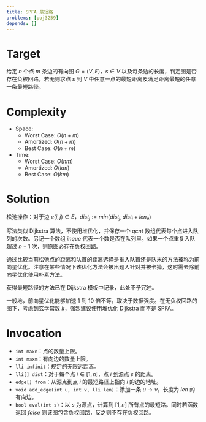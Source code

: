 ```yaml
---
title: SPFA 最短路
problems: [poj3259]
depends: []
---
```


# Target

给定 $n$ 个点 $m$ 条边的有向图 $G = (V, E)$，$s \in V$ 以及每条边的长度，判定图是否存在负权回路，若无则求点 $s$ 到 $V$ 中任意一点的最短距离及满足距离最短的任意一条最短路径。

# Complexity

* Space:
  * Worst Case: $O(n + m)$
  * Amortized: $O(n + m)$
  * Best Case: $O(n + m)$
* Time:
  * Worst Case: $O(n m)$
  * Amortized: $O(k m)$
  * Best Case: $O(k m)$

# Solution

松弛操作：对于边 $e(i, j) \in E$，$dist_j := min(dist_j, dist_i + len_e)$

写法类似 Dijkstra 算法，不使用堆优化，并保存一个 $qcnt$ 数组代表每个点进入队列的次数。另记一个数组 $inque$ 代表一个数是否在队列里。如果一个点重复入队超过 $n - 1$ 次，则原图必存在负权回路。

通过比较当前松弛点的距离和队首的距离选择是推入队首还是队末的方法被称为前向星优化。注意在某些情况下该优化方法会被出题人针对并被卡掉，这时需去除前向星优化使用朴素方法。

获得最短路径的方法已在 Dijkstra 模板中记录，此处不予冗述。

一般地，前向星优化能够加速 $1$ 到 $10$ 倍不等，取决于数据强度。在无负权回路的图下，考虑到玄学常数 $k$，强烈建议使用堆优化 Dijkstra 而不是 SPFA。

# Invocation

* `int maxn`：点的数量上限。
* `int maxm`：有向边的数量上限。
* `lli infinit`：规定的无限远距离。
* `lli[] dist`：对于每个点 $i \in [1, n]$，点 $i$ 到源点 $s$ 的距离。
* `edge[] from`：从源点到点 $i$ 的最短路径上指向 $i$ 的边的地址。
* `void add_edge(int u, int v, lli len)`：添加一条 $u \rightarrow v$，长度为 $len$ 的有向边。
* `bool eval(int s)`：以 $s$ 为源点，计算到 $[1, n]$ 所有点的最短路。同时若函数返回 $false$ 则该图包含负权回路，反之则不存在负权回路。
